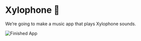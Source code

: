 # Xylophone 🎹

We’re going to make a music app that plays Xylophone sounds. 

![Finished App](https://github.com/londonappbrewery/Images/blob/master/xylophone-flutter.png)
